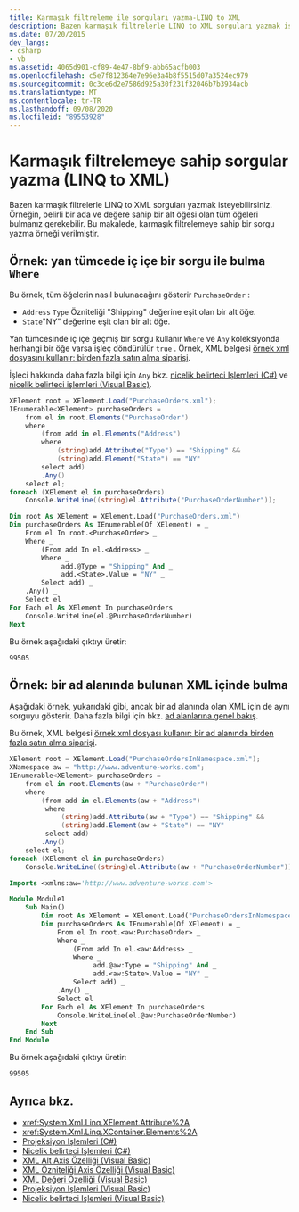 ```yaml
---
title: Karmaşık filtreleme ile sorguları yazma-LINQ to XML
description: Bazen karmaşık filtrelerle LINQ to XML sorguları yazmak isteyebilirsiniz. Örneğin, belirli bir ada ve değere sahip bir alt öğesi olan tüm öğeleri bulmanız gerekebilir.
ms.date: 07/20/2015
dev_langs:
- csharp
- vb
ms.assetid: 4065d901-cf89-4e47-8bf9-abb65acfb003
ms.openlocfilehash: c5e7f812364e7e96e3a4b8f5515d07a3524ec979
ms.sourcegitcommit: 0c3ce6d2e7586d925a30f231f32046b7b3934acb
ms.translationtype: MT
ms.contentlocale: tr-TR
ms.lasthandoff: 09/08/2020
ms.locfileid: "89553928"
---
```

# <a name="how-to-write-queries-with-complex-filtering-linq-to-xml"></a>Karmaşık filtrelemeye sahip sorgular yazma (LINQ to XML)

Bazen karmaşık filtrelerle LINQ to XML sorguları yazmak isteyebilirsiniz. Örneğin, belirli bir ada ve değere sahip bir alt öğesi olan tüm öğeleri bulmanız gerekebilir. Bu makalede, karmaşık filtrelemeye sahip bir sorgu yazma örneği verilmiştir.

## <a name="example-find-with-a-nested-query-in-the-where-clause"></a>Örnek: yan tümcede iç içe bir sorgu ile bulma `Where`

Bu örnek, tüm öğelerin nasıl bulunacağını gösterir `PurchaseOrder` :

- `Address` `Type` Özniteliği "Shipping" değerine eşit olan bir alt öğe.
- `State`"NY" değerine eşit olan bir alt öğe.

Yan tümcesinde iç içe geçmiş bir sorgu kullanır `Where` ve `Any` koleksiyonda herhangi bir öğe varsa işleç döndürülür `true` . Örnek, XML belgesi [örnek xml dosyasını kullanır: birden fazla satın alma siparişi](sample-xml-file-multiple-purchase-orders.md).

İşleci hakkında daha fazla bilgi için `Any` bkz. [nicelik belirteci Işlemleri (C#)](../../../docs/csharp/programming-guide/concepts/linq/quantifier-operations.md) ve [nicelik belirteci işlemleri (Visual Basic)](../../visual-basic/programming-guide/concepts/linq/quantifier-operations.md).

```csharp
XElement root = XElement.Load("PurchaseOrders.xml");
IEnumerable<XElement> purchaseOrders =
    from el in root.Elements("PurchaseOrder")
    where
        (from add in el.Elements("Address")
        where
            (string)add.Attribute("Type") == "Shipping" &&
            (string)add.Element("State") == "NY"
        select add)
        .Any()
    select el;
foreach (XElement el in purchaseOrders)
    Console.WriteLine((string)el.Attribute("PurchaseOrderNumber"));
```

```vb
Dim root As XElement = XElement.Load("PurchaseOrders.xml")
Dim purchaseOrders As IEnumerable(Of XElement) = _
    From el In root.<PurchaseOrder> _
    Where _
        (From add In el.<Address> _
        Where _
             add.@Type = "Shipping" And _
             add.<State>.Value = "NY" _
        Select add) _
    .Any() _
    Select el
For Each el As XElement In purchaseOrders
    Console.WriteLine(el.@PurchaseOrderNumber)
Next
```

Bu örnek aşağıdaki çıktıyı üretir:

```output
99505
```

## <a name="example-find-in-xml-thats-in-a-namespace"></a>Örnek: bir ad alanında bulunan XML içinde bulma

Aşağıdaki örnek, yukarıdaki gibi, ancak bir ad alanında olan XML için de aynı sorguyu gösterir. Daha fazla bilgi için bkz. [ad alanlarına genel bakış](namespaces-overview.md).

Bu örnek, XML belgesi [örnek xml dosyası kullanır: bir ad alanında birden fazla satın alma siparişi](sample-xml-file-multiple-purchase-orders-namespace.md).

```csharp
XElement root = XElement.Load("PurchaseOrdersInNamespace.xml");
XNamespace aw = "http://www.adventure-works.com";
IEnumerable<XElement> purchaseOrders =
    from el in root.Elements(aw + "PurchaseOrder")
    where
        (from add in el.Elements(aw + "Address")
         where
             (string)add.Attribute(aw + "Type") == "Shipping" &&
             (string)add.Element(aw + "State") == "NY"
         select add)
        .Any()
    select el;
foreach (XElement el in purchaseOrders)
    Console.WriteLine((string)el.Attribute(aw + "PurchaseOrderNumber"));
```

```vb
Imports <xmlns:aw='http://www.adventure-works.com'>

Module Module1
    Sub Main()
        Dim root As XElement = XElement.Load("PurchaseOrdersInNamespace.xml")
        Dim purchaseOrders As IEnumerable(Of XElement) = _
            From el In root.<aw:PurchaseOrder> _
            Where _
                (From add In el.<aw:Address> _
                Where _
                     add.@aw:Type = "Shipping" And _
                     add.<aw:State>.Value = "NY" _
                Select add) _
            .Any() _
            Select el
        For Each el As XElement In purchaseOrders
            Console.WriteLine(el.@aw:PurchaseOrderNumber)
        Next
    End Sub
End Module
```

Bu örnek aşağıdaki çıktıyı üretir:

```output
99505
```

## <a name="see-also"></a>Ayrıca bkz.

- <xref:System.Xml.Linq.XElement.Attribute%2A>
- <xref:System.Xml.Linq.XContainer.Elements%2A>
- [Projeksiyon Işlemleri (C#)](../../csharp/programming-guide/concepts/linq/projection-operations.md)
- [Nicelik belirteci Işlemleri (C#)](../../csharp/programming-guide/concepts/linq/quantifier-operations.md)
- [XML Alt Axis Özelliği (Visual Basic)](../../visual-basic/language-reference/xml-axis/xml-child-axis-property.md)
- [XML Özniteliği Axis Özelliği (Visual Basic)](../../visual-basic/language-reference/xml-axis/xml-attribute-axis-property.md)
- [XML Değeri Özelliği (Visual Basic)](../../visual-basic/language-reference/xml-axis/xml-value-property.md)
- [Projeksiyon Işlemleri (Visual Basic)](../../visual-basic/programming-guide/concepts/linq/projection-operations.md)
- [Nicelik belirteci Işlemleri (Visual Basic)](../../visual-basic/programming-guide/concepts/linq/quantifier-operations.md)
